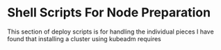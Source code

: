 # Shell Scripts For Node Preparation

This section of deploy scripts is for handling the individual pieces I have found that installing a cluster using kubeadm requires


